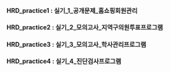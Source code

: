 #### HRD_practice1 : 실기_1_공개문제_홈쇼핑회원관리
#### HRD_practice2 : 실기_2_모의고사_지역구의원투표프로그램
#### HRD_practice3 : 실기_3_모의고사_학사관리프로그램
#### HRD_practice4 : 실기_4_진단검사프로그램
